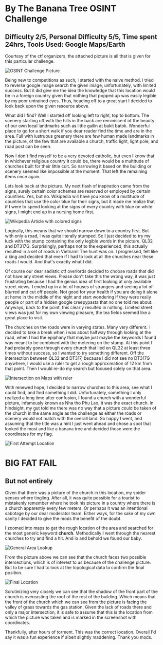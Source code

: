 # By The Banana Tree OSINT Challenge
## Difficulty 2/5, Personal Difficulty 5/5, Time spent 24hrs, Tools Used: Google Maps/Earth
Courtesy of the ctf organizers, the attached picture is all that is given for this particular challenge.

![OSINT Challenge Picture](./images/bythebananatree.png)

Being new to competitions as such, I started with the naive method. I tried to reverse google image search the given image, unfortunately, with limited success. But it did give me the idea the knowledge that this location would be in a foreign country given that nothing that popped up was easily legible by my poor untrained eyes. Thus, heading off to a great start I decided to look back upon the given resource above.

What did I find? Well I started off looking left to right, top to bottom. The scenery starting off with the hills in the back are reminiscent of the beauty of our own local landmarks such as little guilin at bukit batok. Wonderful place to go for a short walk if you dear reader find the time and are in the area. Full with lustruous greenery there are few human made landmarks in the picture, of the few that are available a church, traffic light, light pole, and road post can be seen. 

Now I don't find myself to be a very devoted catholic, but even I know that in whichever religious country it could be, there would be a multitude of churches built for their little cult. So narrowing it based on the building or scenery seemed like impossible at the moment. That left the remaining items once again. 

Lets look back at the picture. My next flash of inspiration came from the signs, surely certain color schemes are reserved or employed by certain countries. Yes, but no. Wikipedia will have you know of a multitude of countries that use the color blue for their signs, but it made me realize that if I were to spend looking at the signs of every country with blue on white signs, I might end up in a nursing home first. 

![Wikipedia Article with colored signs](./images/blueonwhite.png "Thank you Wikipedia")

Logically, this means that we should narrow down to a country first. But with only a road, I was quite literally stumped. So I just decided to try my luck with the stump containing the only legible words in the picture. QL32 and DT317G. Surprisingly, perhaps not to the experienced, this actually resulted in a set of roads in Vietnam! The hunt was on. I progressed, felt like a king and decided that even if I had to look at all the churches near these roads I would. And that's exactly what I did.

Of course our dear sadistic ctf overlords decided to choose roads that did not have any street views. Please don't take this the wrong way, it was just frustrating because I had the genius idea of first looking at only available street views. I ended up in a lot of houses of strangers and seeing a lot of blurred and cut off people. Not good for your health if you are doing it alone at home in the middle of the night and start wondering if they were really people or part of a hidden google creepypasta that no one told me about. Anyways, back to the point, this clearly resulted in nothing. Limited street views was just for my own viewing pleasure, the tea fields seemed like a great place to visit.

The churches on the roads were in varying states. Many very different. I decided to take a break when i was about halfway through looking at the road, when I had the epiphany that maybe just maybe the keywords I found was meant to be combined with the metering on the stump. At this point I had probably gone through every church that lied on QL32 at least three times without success, so I wanted to try something different. Off the intersection between QL32 and DT317, because I did not see no DT317G anywhere, I would use a ruler to get a rough approximation of 12 km from that point. Then I would re-do my search but focused solely on that area.

![Intersection on Maps with ruler](./images/ql32dt317.png)

With renewed hope, I decided to narrow churches to this area, see what I could find, and find something I did. Unfortunately, something I only realized a long time after confusion, I found a church with a wonderful picture, infamously known as Nha tho Phu Lao, it was the exact church. In hindsight, my gut told me there was no way that a picture could be taken of the church in the same angle as the challenge as either the roads or scenery would not match with the overall land. So happy I went, and assuming that the title was a hint I just went ahead and chose a spot that looked the most and like a banana tree and decided those were the coordinates for my flag.

![First Attempt Location](./images/firstcoord.png)

# BIG FAT FAIL
## But not entirely
Given that there was a picture of the church in this location, my spider senses where tingling. After all, it was quite possible for a tourist to mistakenly remember where he took his picture in a country where there is a church apparently every few meters. Or perhaps it was an intentional sabotage by our dear moderator team. Either ways, for the sake of my own sanity I decided to give the mods the benefit of the doubt.

I zoomed into maps to get the rough location of the area and searched for the most generic keyword **church**. Methodically I went through the nearest churches to try and find a hit. And lo and behold we found our baby. 

![General Area Lookup](./images/generic.png)

From the picture above we can see that the church faces two possible intersections, which is of interest to us because of the challenge picture. But to be sure I had to look at the topological data to confirm the final position.

![Final Location](./images/final.png)

Scrutinizing very closely we can see that the shadow of the front part of the church is overcasting the roof of the rest of the building. Which means that the front of the church which we can see from the picture is facing the valley of grass towards the gas station. Given the lack of roads there and only a major intersection, it is safe to assume that this is the location from which the picture was taken and is marked in the screenshot with coordinates.

Thankfully, after hours of torment. This was the correct location. Overall I'd say it was a fun experience if albeit slightly maddening. Thank you mods.
